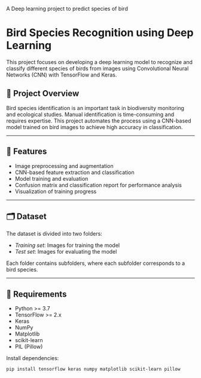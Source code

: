 A Deep learning project to predict species of bird
# Bird Species Recognition using Deep Learning

This project focuses on developing a deep learning model to recognize and classify different species of birds from images using Convolutional Neural Networks (CNN) with TensorFlow and Keras.

## 📄 Project Overview

Bird species identification is an important task in biodiversity monitoring and ecological studies. Manual identification is time-consuming and requires expertise. This project automates the process using a CNN-based model trained on bird images to achieve high accuracy in classification.

---

## 🚀 Features

- Image preprocessing and augmentation
- CNN-based feature extraction and classification
- Model training and evaluation
- Confusion matrix and classification report for performance analysis
- Visualization of training progress

---

## 🗂 Dataset

The dataset is divided into two folders:
- *Training set*: Images for training the model
- *Test set*: Images for evaluating the model

Each folder contains subfolders, where each subfolder corresponds to a bird species.

---

## 🧰 Requirements

- Python >= 3.7
- TensorFlow >= 2.x
- Keras
- NumPy
- Matplotlib
- scikit-learn
- PIL (Pillow)

Install dependencies:

```bash
pip install tensorflow keras numpy matplotlib scikit-learn pillow
